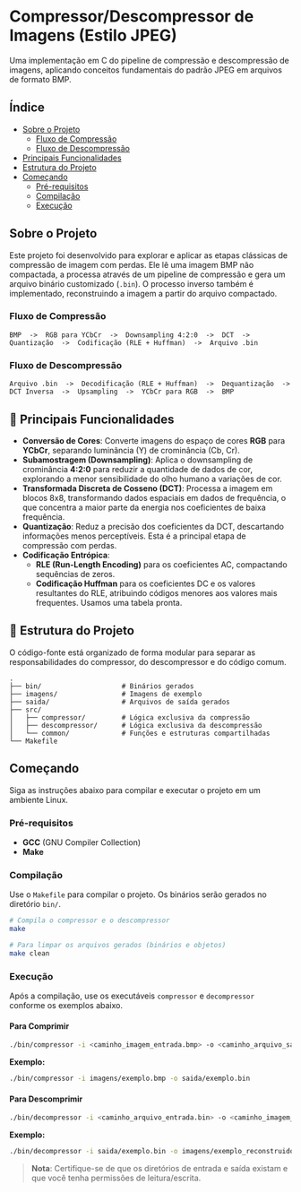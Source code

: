 # Compressor/Descompressor de Imagens (Estilo JPEG)

Uma implementação em C do pipeline de compressão e descompressão de imagens, aplicando conceitos fundamentais do padrão JPEG em arquivos de formato BMP.

## Índice

- [Sobre o Projeto](#sobre-o-projeto)
  - [Fluxo de Compressão](#fluxo-de-compressão)
  - [Fluxo de Descompressão](#fluxo-de-descompressão)
- [Principais Funcionalidades](#-principais-funcionalidades)
- [Estrutura do Projeto](#-estrutura-do-projeto)
- [Começando](#começando)
  - [Pré-requisitos](#pré-requisitos)
  - [Compilação](#compilação)
  - [Execução](#execução)

## Sobre o Projeto

Este projeto foi desenvolvido para explorar e aplicar as etapas clássicas de compressão de imagem com perdas. Ele lê uma imagem BMP não compactada, a processa através de um pipeline de compressão e gera um arquivo binário customizado (`.bin`). O processo inverso também é implementado, reconstruindo a imagem a partir do arquivo compactado.

### Fluxo de Compressão
```
BMP  ->  RGB para YCbCr  ->  Downsampling 4:2:0  ->  DCT  ->  Quantização  ->  Codificação (RLE + Huffman)  ->  Arquivo .bin
```
### Fluxo de Descompressão
```
Arquivo .bin  ->  Decodificação (RLE + Huffman)  ->  Dequantização  ->  DCT Inversa  ->  Upsampling  ->  YCbCr para RGB  ->  BMP
```

## 🌟 Principais Funcionalidades

* **Conversão de Cores**: Converte imagens do espaço de cores **RGB** para **YCbCr**, separando luminância (Y) de crominância (Cb, Cr).
* **Subamostragem (Downsampling)**: Aplica o downsampling de crominância **4:2:0** para reduzir a quantidade de dados de cor, explorando a menor sensibilidade do olho humano a variações de cor.
* **Transformada Discreta de Cosseno (DCT)**: Processa a imagem em blocos 8x8, transformando dados espaciais em dados de frequência, o que concentra a maior parte da energia nos coeficientes de baixa frequência.
* **Quantização**: Reduz a precisão dos coeficientes da DCT, descartando informações menos perceptíveis. Esta é a principal etapa de compressão com perdas.
* **Codificação Entrópica**:
    * **RLE (Run-Length Encoding)** para os coeficientes AC, compactando sequências de zeros.
    * **Codificação Huffman** para os coeficientes DC e os valores resultantes do RLE, atribuindo códigos menores aos valores mais frequentes. Usamos uma tabela pronta.

## 📂 Estrutura do Projeto

O código-fonte está organizado de forma modular para separar as responsabilidades do compressor, do descompressor e do código comum.

```
.
├── bin/                    # Binários gerados
├── imagens/                # Imagens de exemplo
├── saida/                  # Arquivos de saída gerados
├── src/
│   ├── compressor/         # Lógica exclusiva da compressão
│   ├── descompressor/      # Lógica exclusiva da descompressão
│   └── common/             # Funções e estruturas compartilhadas
└── Makefile
```

## Começando

Siga as instruções abaixo para compilar e executar o projeto em um ambiente Linux.

### Pré-requisitos

* **GCC** (GNU Compiler Collection)
* **Make**

### Compilação

Use o `Makefile` para compilar o projeto. Os binários serão gerados no diretório `bin/`.

```bash
# Compila o compressor e o descompressor
make

# Para limpar os arquivos gerados (binários e objetos)
make clean
```

### Execução

Após a compilação, use os executáveis `compressor` e `decompressor` conforme os exemplos abaixo.

#### Para Comprimir
```bash
./bin/compressor -i <caminho_imagem_entrada.bmp> -o <caminho_arquivo_saida.bin>
```

**Exemplo:**
```bash
./bin/compressor -i imagens/exemplo.bmp -o saida/exemplo.bin
```

#### Para Descomprimir
```bash
./bin/decompressor -i <caminho_arquivo_entrada.bin> -o <caminho_imagem_saida.bmp>
```
**Exemplo:**
```bash
./bin/decompressor -i saida/exemplo.bin -o imagens/exemplo_reconstruido.bmp
```
> **Nota**: Certifique-se de que os diretórios de entrada e saída existam e que você tenha permissões de leitura/escrita.
